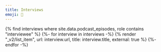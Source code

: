 ```yaml
---
title: Interviews
emoji: 👥
---
```

{% find interviews where site.data.podcast_episodes, role contains "interviewee" %}
{%- for interview in interviews -%}
  {% render "_v2/list_item", url: interview.url, title: interview.title, external: true %}
{%- endfor -%}
